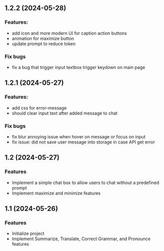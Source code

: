 ## 1.2.2 (2024-05-28)
### Features:
- add icon and more modern UI for caption action buttons
- animation for maximize button
- update prompt to reduce token
### Fix bugs
- fix a bug that trigger input textbox trigger keydown on main page

## 1.2.1 (2024-05-27)
### Features:
- add css for error-message
- should clear input text after added message to chat

### Fix bugs
- fix blur annoying issue when hover on message or focus on input
- fix issue: did not save user message into storage in case API get error

## 1.2 (2024-05-27)

### Features
- Implement a simple chat box to allow users to chat without a predefined prompt
- Implement maximize and minimize features

## 1.1 (2024-05-26)

### Features
- Initialize project
- Implement Summarize, Translate, Correct Grammar, and Pronounce features
